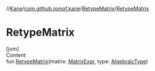 //[Kane](../../index.md)/[com.github.jomof.kane](../index.md)/[RetypeMatrix](index.md)/[RetypeMatrix](-retype-matrix.md)



# RetypeMatrix  
[jvm]  
Content  
fun [RetypeMatrix](-retype-matrix.md)(matrix: [MatrixExpr](../-matrix-expr/index.md), type: [AlgebraicType](../../com.github.jomof.kane.types/-algebraic-type/index.md))  



